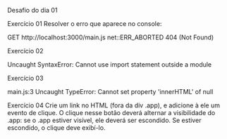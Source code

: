 
Desafio do dia 01

Exercício 01
Resolver o erro que aparece no console:

GET http://localhost:3000/main.js net::ERR_ABORTED 404 (Not Found)

Exercício 02

Uncaught SyntaxError: Cannot use import statement outside a module

Exercício 03

main.js:3 Uncaught TypeError: Cannot set property 'innerHTML' of null

Exercício 04
Crie um link no HTML (fora da div .app), e adicione à ele um evento de clique. O clique nesse botão deverá alternar a visibilidade do .app: se o .app estiver visível, ele deverá ser escondido. Se estiver escondido, o clique deve exibí-lo.
